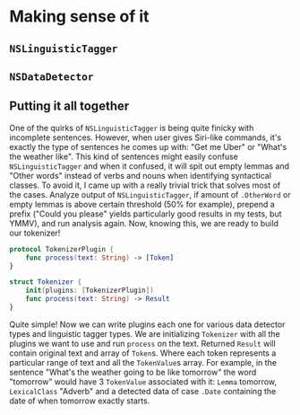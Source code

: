# Making sense of it

## `NSLinguisticTagger`


## `NSDataDetector`

## Putting it all together

One of the quirks of `NSLinguisticTagger` is being quite finicky with incomplete sentences. However, when user gives Siri-like commands, it's exactly the type of sentences he comes up with: "Get me Uber" or "What's the weather like". This kind of sentences might easily confuse `NSLinguisticTagger` and when it confused, it will spit out empty lemmas and "Other words" instead of verbs and nouns when identifying syntactical classes. To avoid it, I came up with a really trivial trick that solves most of the cases. Analyze output of `NSLinguisticTagger`, if amount of `.OtherWord` or empty lemmas is above certain threshold (50% for example), prepend a prefix ("Could you please" yields particularly good results in my tests, but YMMV), and run analysis again.
Now, knowing this, we are ready to build our tokenizer!

```swift
protocol TokenizerPlugin {
    func process(text: String) -> [Token]
}

struct Tokenizer {
    init(plugins: [TokenizerPlugin])
    func process(text: String) -> Result
}
```

Quite simple! Now we can write plugins each one for various data detector types and linguistic tagger types. We are initializing `Tokenizer` with all the plugins we want to use and run `process` on the text. Returned `Result` will contain original text and array of `Token`s. Where each token represents a particular range of text and all the `TokenValue`s array. For example, in the sentence "What's the weather going to be like tomorrow" the word "tomorrow" would have 3 `TokenValue` associated with it: `Lemma` tomorrow, `LexicalClass` "Adverb" and a detected data of case `.Date` containing the date of when tomorrow exactly starts.